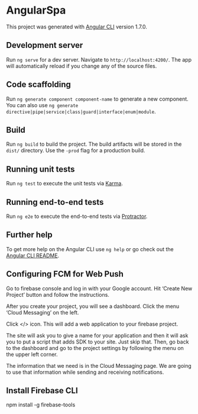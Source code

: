 # AngularSpa

This project was generated with [Angular CLI](https://github.com/angular/angular-cli) version 1.7.0.

## Development server

Run `ng serve` for a dev server. Navigate to `http://localhost:4200/`. The app will automatically reload if you change any of the source files.

## Code scaffolding

Run `ng generate component component-name` to generate a new component. You can also use `ng generate directive|pipe|service|class|guard|interface|enum|module`.

## Build

Run `ng build` to build the project. The build artifacts will be stored in the `dist/` directory. Use the `-prod` flag for a production build.

## Running unit tests

Run `ng test` to execute the unit tests via [Karma](https://karma-runner.github.io).

## Running end-to-end tests

Run `ng e2e` to execute the end-to-end tests via [Protractor](http://www.protractortest.org/).

## Further help

To get more help on the Angular CLI use `ng help` or go check out the [Angular CLI README](https://github.com/angular/angular-cli/blob/master/README.md).

## Configuring FCM for Web Push

Go to firebase console and log in with your Google account. Hit ‘Create New Project’ button and follow the instructions.

After you create your project, you will see a dashboard. Click the menu ‘Cloud Messaging’ on the left.

Click </> icon. This will add a web application to your firebase project.

The site will ask you to give a name for your application and then it will ask you to put a script that adds SDK to your site. Just skip that.
Then, go back to the dashboard and go to the project settings by following the menu on the upper left corner.

The information that we need is in the Cloud Messaging page. We are going to use that information while sending and receiving notifications.


<!-- The core Firebase JS SDK is always required and must be listed first -->
<script src="/__/firebase/7.6.1/firebase-app.js"></script>

<!-- TODO: Add SDKs for Firebase products that you want to use
     https://firebase.google.com/docs/web/setup#available-libraries -->
<script src="/__/firebase/7.6.1/firebase-analytics.js"></script>

<!-- Initialize Firebase -->
<script src="/__/firebase/init.js"></script>

## Install Firebase CLI

npm install -g firebase-tools
